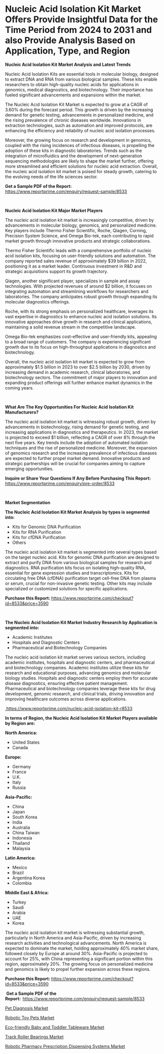 <p><h1>Nucleic Acid Isolation Kit Market Offers Provide Insightful Data for the Time Period from 2024 to 2031 and also Provide Analysis Based on Application, Type, and Region</h1></p><p><strong>Nucleic Acid Isolation Kit Market Analysis and Latest Trends</strong></p>
<p><p>Nucleic Acid Isolation Kits are essential tools in molecular biology, designed to extract DNA and RNA from various biological samples. These kits enable researchers to obtain high-quality nucleic acids for applications in genomics, medical diagnostics, and biotechnology. Their importance has fueled significant advancements and expansions within the market.</p><p>The Nucleic Acid Isolation Kit Market is expected to grow at a CAGR of 3.60% during the forecast period. This growth is driven by the increasing demand for genetic testing, advancements in personalized medicine, and the rising prevalence of chronic diseases worldwide. Innovations in extraction technologies, such as automation and improved protocols, are enhancing the efficiency and reliability of nucleic acid isolation processes. </p><p>Moreover, the growing focus on research and development in genomics, coupled with the rising incidences of infectious diseases, is propelling the adoption of these kits in diagnostic laboratories. Trends such as the integration of microfluidics and the development of next-generation sequencing methodologies are likely to shape the market further, offering more streamlined and efficient solutions for nucleic acid extraction. Overall, the nucleic acid isolation kit market is poised for steady growth, catering to the evolving needs of the life sciences sector.</p></p>
<p><strong>Get a Sample PDF of the Report:&nbsp;</strong> <a href="https://www.reportprime.com/enquiry/request-sample/8533">https://www.reportprime.com/enquiry/request-sample/8533</a></p>
<p>&nbsp;</p>
<p><strong>Nucleic Acid Isolation Kit Major Market Players</strong></p>
<p><p>The nucleic acid isolation kit market is increasingly competitive, driven by advancements in molecular biology, genomics, and personalized medicine. Key players include Thermo Fisher Scientific, Roche, Qiagen, Corning, Precision System Science, and Omega Bio-tek, each contributing to rapid market growth through innovative products and strategic collaborations.</p><p>Thermo Fisher Scientific leads with a comprehensive portfolio of nucleic acid isolation kits, focusing on user-friendly solutions and automation. The company reported sales revenue of approximately $39 billion in 2022, positioning it as a market leader. Continuous investment in R&D and strategic acquisitions support its growth trajectory.</p><p>Qiagen, another significant player, specializes in sample and assay technologies. With projected revenues of around $2 billion, it focuses on integrating automation and streamlining workflows for researchers and laboratories. The company anticipates robust growth through expanding its molecular diagnostics offerings.</p><p>Roche, with its strong emphasis on personalized healthcare, leverages its vast expertise in diagnostics to enhance nucleic acid isolation solutions. Its innovative approaches drive growth in research and clinical applications, maintaining a solid revenue stream in the competitive landscape.</p><p>Omega Bio-tek emphasizes cost-effective and user-friendly kits, appealing to a broad range of customers. The company is experiencing significant growth due to its focus on high-throughput applications in diagnostics and biotechnology.</p><p>Overall, the nucleic acid isolation kit market is expected to grow from approximately $1.5 billion in 2023 to over $2.5 billion by 2030, driven by increasing demand in academic research, clinical laboratories, and biotechnology sectors. The commitment of major players to innovation and expanding product offerings will further enhance market dynamics in the coming years.</p></p>
<p>&nbsp;</p>
<p><strong>What Are The Key Opportunities For Nucleic Acid Isolation Kit Manufacturers?</strong></p>
<p><p>The nucleic acid isolation kit market is witnessing robust growth, driven by advancements in biotechnology, rising demand for genetic testing, and increasing applications in diagnostics and therapeutics. In 2023, the market is projected to exceed $1 billion, reflecting a CAGR of over 8% through the next five years. Key trends include the adoption of automated isolation techniques and the rise of personalized medicine. Moreover, the expansion of genomics research and the increasing prevalence of infectious diseases are expected to further propel market demand. Innovative products and strategic partnerships will be crucial for companies aiming to capture emerging opportunities.</p></p>
<p><strong>Inquire or Share Your Questions If Any Before Purchasing This Report:</strong> <a href="https://www.reportprime.com/enquiry/pre-order/8533">https://www.reportprime.com/enquiry/pre-order/8533</a></p>
<p>&nbsp;</p>
<p><strong>Market Segmentation</strong></p>
<p><strong>The Nucleic Acid Isolation Kit Market Analysis by types is segmented into:</strong></p>
<p><ul><li>Kits for Genomic DNA Purification</li><li>Kits for RNA Purification</li><li>Kits for cfDNA Purification</li><li>Others</li></ul></p>
<p><p>The nucleic acid isolation kit market is segmented into several types based on the target nucleic acid. Kits for genomic DNA purification are designed to extract and purify DNA from various biological samples for research and diagnostics. RNA purification kits focus on isolating high-quality RNA, essential for gene expression studies and transcriptomics. Kits for circulating free DNA (cfDNA) purification target cell-free DNA from plasma or serum, crucial for non-invasive genetic testing. Other kits may include specialized or customized solutions for specific applications.</p></p>
<p><strong>Purchase this Report:&nbsp;</strong><a href="https://www.reportprime.com/checkout?id=8533&price=3590">https://www.reportprime.com/checkout?id=8533&price=3590</a></p>
<p>&nbsp;</p>
<p><strong>The Nucleic Acid Isolation Kit Market Industry Research by Application is segmented into:</strong></p>
<p><ul><li>Academic Institutes</li><li>Hospitals and Diagnostic Centers</li><li>Pharmaceutical and Biotechnology Companies</li></ul></p>
<p><p>The nucleic acid isolation kit market serves various sectors, including academic institutes, hospitals and diagnostic centers, and pharmaceutical and biotechnology companies. Academic institutes utilize these kits for research and educational purposes, advancing genomics and molecular biology studies. Hospitals and diagnostic centers employ them for accurate disease diagnostics, ensuring effective patient management. Pharmaceutical and biotechnology companies leverage these kits for drug development, genomic research, and clinical trials, driving innovation and improving healthcare outcomes across diverse applications.</p></p>
<p><a href="https://www.reportprime.com/nucleic-acid-isolation-kit-r8533">&nbsp;https://www.reportprime.com/nucleic-acid-isolation-kit-r8533</a></p>
<p><strong>In terms of Region, the Nucleic Acid Isolation Kit Market Players available by Region are:</strong></p>
<p>
    <p> <strong> North America: </strong>
        <ul>
            <li>United States</li>
            <li>Canada</li>
        </ul>
        </p> 
    <p> <strong> Europe: </strong>
        <ul>
            <li>Germany</li>
            <li>France</li>
            <li>U.K.</li>
            <li>Italy</li>
            <li>Russia</li>
        </ul>
        </p> 
    <p> <strong> Asia-Pacific: </strong>
        <ul>
            <li>China</li>
            <li>Japan</li>
            <li>South Korea</li>
            <li>India</li>
            <li>Australia</li>
            <li>China Taiwan</li>
            <li>Indonesia</li>
            <li>Thailand</li>
            <li>Malaysia</li>
        </ul>
        </p> 
    <p> <strong> Latin America: </strong>
        <ul>
            <li>Mexico</li>
            <li>Brazil</li>
            <li>Argentina Korea</li>
            <li>Colombia</li>
        </ul>
        </p> 
    <p> <strong> Middle East & Africa: </strong>
        <ul>
            <li>Turkey</li>
            <li>Saudi</li>
            <li>Arabia</li>
            <li>UAE</li>
            <li>Korea</li>
        </ul>
    </p>
    </p>
<p><p>The nucleic acid isolation kit market is witnessing substantial growth, particularly in North America and Asia-Pacific, driven by increasing research activities and technological advancements. North America is expected to dominate the market, holding approximately 40% market share, followed closely by Europe at around 30%. Asia-Pacific is projected to account for 25%, with China representing a significant portion within this region, approximately 20%. The growing focus on personalized medicine and genomics is likely to propel further expansion across these regions.</p></p>
<p><strong>Purchase this Report: </strong><a href="https://www.reportprime.com/checkout?id=8533&price=3590">https://www.reportprime.com/checkout?id=8533&price=3590</a></p>
<p>&nbsp;<strong>Get a Sample PDF of the Report:&nbsp;&nbsp;</strong><a href="https://www.reportprime.com/enquiry/request-sample/8533">https://www.reportprime.com/enquiry/request-sample/8533</a></p>
<p><strong></strong></p>
<p><p><a href="https://github.com/tamvrosiya/Market-Research-Report-List-5/blob/main/pet-diagnosis-market.md">Pet Diagnosis Market</a></p><p><a href="https://medium.com/@belaayi865/the-robotic-toy-pets-market-prioritizes-cost-control-and-efficiency-enhancement-dfc8a95d3947">Robotic Toy Pets Market</a></p><p><a href="https://issuu.com/reportprime-2/docs/eco-friendly-baby-and-toddler-table_16f419139915a9">Eco-friendly Baby and Toddler Tableware Market</a></p><p><a href="https://www.linkedin.com/pulse/what-growth-drivers-track-roller-bearings-market-comprehensive-twuhf?trackingId=h%2FLuN1AJQSm2Tr%2B6gtZhyg%3D%3D">Track Roller Bearings Market</a></p><p><a href="https://medium.com/@belaayi865/the-growth-of-the-robotic-pharmacy-prescription-dispensing-systems-market-has-been-significant-0f7d140b399e">Robotic Pharmacy Prescription Dispensing Systems Market</a></p></p>